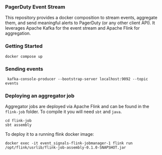 ### PagerDuty Event Stream

This repository provides a docker composition to stream events, aggregate them, and send meaningful alerts to PagerDuty (or any other client API). It leverages Apache Kafka for the event stream and Apache Flink for aggregation.

### Getting Started

```
docker compose up
```

### Sending events
```
 kafka-console-producer --bootstrap-server localhost:9092 --topic events
```


### Deploying an aggregator job

Aggregator jobs are deployed via Apache Flink and can be found in the `flink-job` folder. To compile it you will need `sbt` and `java`.

```
cd flink-job
sbt assembly
```

To deploy it to a running flink docker image:

```
docker exec -it event_signals-flink-jobmanager-1 flink run /opt/flink/usrlib/flink-job-assembly-0.1.0-SNAPSHOT.jar
```

